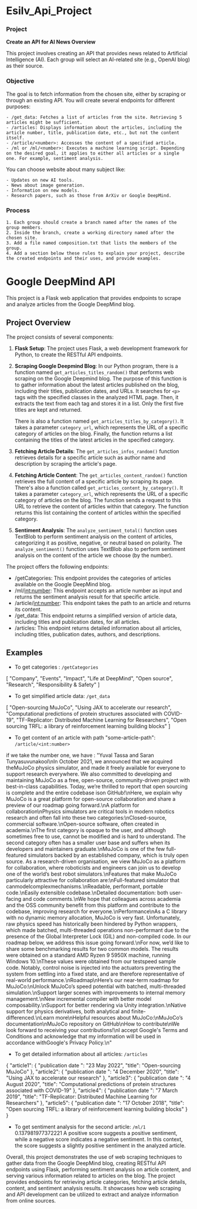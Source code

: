 # Esilv_Api_Project

### Project
**Create an API for AI News Overview**

This project involves creating an API that provides news related to Artificial Intelligence (AI). Each group will select an AI-related site (e.g., OpenAI blog) as their source.

### Objective

The goal is to fetch information from the chosen site, either by scraping or through an existing API. You will create several endpoints for different purposes:

    - /get_data: Fetches a list of articles from the site. Retrieving 5 articles might be sufficient.
    - /articles: Displays information about the articles, including the article number, title, publication date, etc., but not the content itself.
    - /article/<number>: Accesses the content of a specified article.
    - /ml or /ml/<number>: Executes a machine learning script. Depending on the desired goal, it applies to either all articles or a single one. For example, sentiment analysis.

You can choose website about many subject like:

    - Updates on new AI tools.
    - News about image generation.
    - Information on new models.
    - Research papers, such as those from ArXiv or Google DeepMind.



### Process

    1. Each group should create a branch named after the names of the group members.
    2. Inside the branch, create a working directory named after the chosen site.
    3. Add a file named composition.txt that lists the members of the group.
    4. Add a section below these rules to explain your project, describe the created endpoints and their uses, and provide examples.


# Google DeepMind API

This project is a Flask web application that provides endpoints to scrape and analyze articles from the Google DeepMind blog.

## Project Overview

The project consists of several components:

1. **Flask Setup**: The project uses Flask, a web development framework for Python, to create the RESTful API endpoints.

2. **Scraping Google Deepmind Blog**: In our Python program, there is a function named `get_articles_titles_random()` that performs web scraping on the Google Deepmind blog. The purpose of this function is to gather information about the latest articles published on the blog, including their titles, publication dates, and URLs. It searches for `<p>` tags with the specified classes in the analyzed HTML page. Then, it extracts the text from each tag and stores it in a list. Only the first five titles are kept and returned.

   There is also a function named `get_articles_titles_by_category()`. It takes a parameter `category_url`, which represents the URL of a specific category of articles on the blog. Finally, the function returns a list containing the titles of the latest articles in the specified category.

3. **Fetching Article Details**: The `get_articles_infos_random()` function retrieves details for a specific article such as author name and description by scraping the article's page.

4. **Fetching Article Content**: The `get_articles_content_random()` function retrieves the full content of a specific article by scraping its page. There's also a function called `get_articles_content_by_category()`. It takes a parameter `category_url`, which represents the URL of a specific category of articles on the blog. The function sends a request to this URL to retrieve the content of articles within that category. The function returns this list containing the content of articles within the specified category.

5. **Sentiment Analysis**: The `analyze_sentiment_total()` function uses TextBlob to perform sentiment analysis on the content of articles, categorizing it as positive, negative, or neutral based on polarity. The `analyze_sentiment()` function uses TextBlob also to perform sentiment analysis on the content of the article we choose (by the number).


The project offers the following endpoints:

- /getCategories: This endpoint provides the categories of articles available on the Google DeepMind blog.
- /ml/<int:number>: This endpoint accepts an article number as input and returns the sentiment analysis result for that specific article.
- /article/<int:number>: This endpoint takes the path to an article and returns its content.
- /get_data: This endpoint returns a simplified version of article data, including titles and publication dates, for all articles.
- /articles: This endpoint returns detailed information about all articles, including titles, publication dates, authors, and descriptions.


## Examples
- To get categories : `/getCategories`

[
  "Company",
  "Events",
  "Impact",
  "Life at DeepMind",
  "Open source",
  "Research",
  "Responsibility & Safety"
]

- To get simplified article data: `/get_data`

[
  "Open-sourcing MuJoCo",
  "Using JAX to accelerate our research",
  "Computational predictions of protein structures associated with COVID-19",
  "TF-Replicator: Distributed Machine Learning for Researchers",
  "Open sourcing TRFL: a library of reinforcement learning building blocks"
]

- To get content of an article with path "some-article-path": `/article/<int:number>`


if we take the number one, we have :
"Yuval Tassa and Saran Tunyasuvunakool\nIn October 2021, we announced that we acquired theMuJoCo physics simulator, and made it freely available for everyone to support research everywhere. We also committed to developing and maintaining MuJoCo as a free, open-source, community-driven project with best-in-class capabilities. Today, we’re thrilled to report that open sourcing is complete and the entire codebase ison GitHub!\nHere, we explain why MuJoCo is a great platform for open-source collaboration and share a preview of our roadmap going forward.\nA platform for collaboration\nPhysics simulators are critical tools in modern robotics research and often fall into these two categories:\nClosed-source, commercial software.\nOpen-source software, often created in academia.\nThe first category is opaque to the user, and although sometimes free to use, cannot be modified and is hard to understand. The second category often has a smaller user base and suffers when its developers and maintainers graduate.\nMuJoCo is one of the few full-featured simulators backed by an established company, which is truly open source. As a research-driven organisation, we view MuJoCo as a platform for collaboration, where roboticists and engineers can join us to develop one of the world’s best robot simulators.\nFeatures that make MuJoCo particularly attractive for collaboration are:\nFull-featured simulator that canmodelcomplexmechanisms.\nReadable, performant, portable code.\nEasily extensible codebase.\nDetailed documentation: both user-facing and code comments.\nWe hope that colleagues across academia and the OSS community benefit from this platform and contribute to the codebase, improving research for everyone.\nPerformance\nAs a C library with no dynamic memory allocation, MuJoCo is very fast. Unfortunately, raw physics speed has historically been hindered by Python wrappers, which made batched, multi-threaded operations non-performant due to the presence of the Global Interpreter Lock (GIL) and non-compiled code. In our roadmap below, we address this issue going forward.\nFor now, we’d like to share some benchmarking results for two common models. The results were obtained on a standard AMD Ryzen 9 5950X machine, running Windows 10.\nThese values were obtained from our testspeed sample code. Notably, control noise is injected into the actuators preventing the system from settling into a fixed state, and are therefore representative of real-world performance.\nRoadmap\nHere’s our near-term roadmap for MuJoCo:\nUnlock MuJoCo’s speed potential with batched, multi-threaded simulation.\nSupport larger scenes with improvements to internal memory management.\nNew incremental compiler with better model composability.\nSupport for better rendering via Unity integration.\nNative support for physics derivatives, both analytical and finite-differenced.\nLearn more\nHelpful resources about MuJoCo:\nMuJoCo’s documentation\nMuJoCo repository on GitHub\nHow to contribute\nWe look forward to receiving your contributions!\nI accept Google's Terms and Conditions and acknowledge that my information will be used in accordance withGoogle's Privacy Policy.\n"

- To get detailed information about all articles: `/articles`

{
  "article1": {
    "publication date ": "23 May 2022",
    "title": "Open-sourcing MuJoCo"
  },
  "article2": {
    "publication date ": "4 December 2020",
    "title": "Using JAX to accelerate our research"
  },
  "article3": {
    "publication date ": "4 August 2020",
    "title": "Computational predictions of protein structures associated with COVID-19"
  },
  "article4": {
    "publication date ": "7 March 2019",
    "title": "TF-Replicator: Distributed Machine Learning for Researchers"
  },
  "article5": {
    "publication date ": "17 October 2018",
    "title": "Open sourcing TRFL: a library of reinforcement learning building blocks"
  }
}

- To get sentiment analysis for the second article: `/ml/1`
0.137981977372221
A positive score suggests a positive sentiment, while a negative score indicates a negative sentiment. In this context, the score suggests a slightly positive sentiment in the analyzed article.


Overall, this project demonstrates the use of web scraping techniques to gather data from the Google DeepMind blog, creating RESTful API endpoints using Flask, performing sentiment analysis on article content, and serving various information related to articles on the blog. The project provides endpoints for retrieving article categories, fetching article details, content, and sentiment analysis results. It showcases how web scraping and API development can be utilized to extract and analyze information from online sources.


